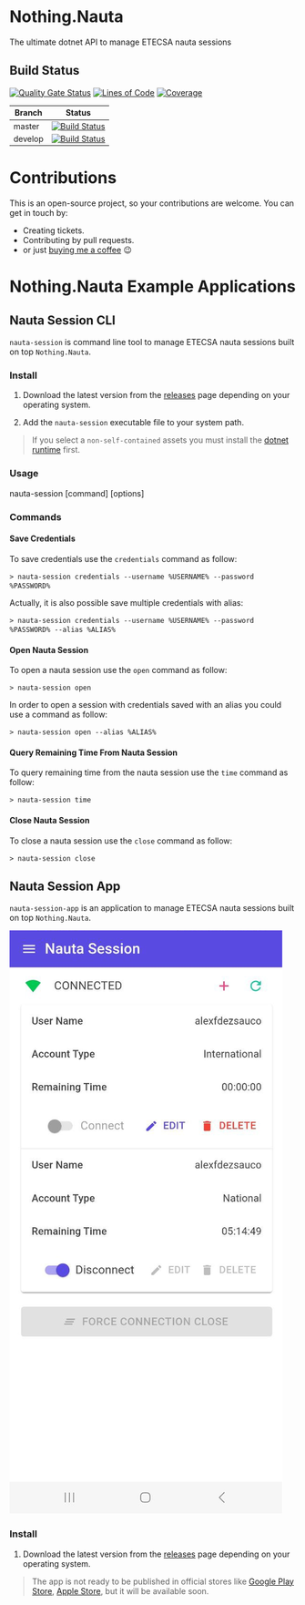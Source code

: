 Nothing.Nauta
===============

The ultimate dotnet API to manage ETECSA nauta sessions

Build Status
------------
[![Quality Gate Status](https://sonarcloud.io/api/project_badges/measure?project=stoneassemblies_Nothing.Nauta&metric=alert_status)](https://sonarcloud.io/dashboard?id=stoneassemblies_Nothing.Nauta)
[![Lines of Code](https://sonarcloud.io/api/project_badges/measure?project=stoneassemblies_Nothing.Nauta&metric=ncloc)](https://sonarcloud.io/dashboard?id=stoneassemblies_Nothing.Nauta)
[![Coverage](https://sonarcloud.io/api/project_badges/measure?project=stoneassemblies_Nothing.Nauta&metric=coverage)](https://sonarcloud.io/dashboard?id=stoneassemblies_Nothing.Nauta)

Branch | Status
------ | :------:
master | [![Build Status](https://dev.azure.com/alexfdezsauco/External%20Repositories%20Builds/_apis/build/status/alexfdezsauco.Nothing.Nauta?branchName=master)](https://dev.azure.com/alexfdezsauco/External%20Repositories%20Builds/_build/latest?definitionId=17&branchName=master)
develop | [![Build Status](https://dev.azure.com/alexfdezsauco/External%20Repositories%20Builds/_apis/build/status/alexfdezsauco.Nothing.Nauta?branchName=develop)](https://dev.azure.com/alexfdezsauco/External%20Repositories%20Builds/_build/latest?definitionId=17&branchName=develop)

# Contributions

This is an open-source project, so your contributions are welcome. You can get in touch by:

- Creating tickets.
- Contributing by pull requests.
- or just [buying me a coffee](https://qvapay.com/payme/alexander.fernandez.sauco) :wink:

# Nothing.Nauta Example Applications

## Nauta Session CLI

`nauta-session` is command line tool to manage ETECSA nauta sessions built on top `Nothing.Nauta`.

### Install 

1) Download the latest version from the [releases](https://github.com/alexfdezsauco/Nothing.Nauta/releases) page depending on your operating system.  

2) Add the `nauta-session` executable file to your system path. 

> If you select a `non-self-contained` assets you must install the [dotnet runtime](https://dotnet.microsoft.com/en-us/download/dotnet/6.0/runtime) first.

### Usage

  nauta-session [command] [options]
  
### Commands

#### Save Credentials

To save credentials use the `credentials` command as follow:

    > nauta-session credentials --username %USERNAME% --password %PASSWORD%

Actually, it is also possible save multiple credentials with alias: 

    > nauta-session credentials --username %USERNAME% --password %PASSWORD% --alias %ALIAS%

    
#### Open Nauta Session

To open a nauta session use the `open` command as follow:

    > nauta-session open

In order to open a session with credentials saved with an alias you could use a command as follow:

    > nauta-session open --alias %ALIAS%


#### Query Remaining Time From Nauta Session

To query remaining time from the nauta session use the `time` command as follow:

    > nauta-session time
    
#### Close Nauta Session

To close a nauta session use the `close` command as follow:

    > nauta-session close


## Nauta Session App

`nauta-session-app` is an application to manage ETECSA nauta sessions built on top `Nothing.Nauta`.

![Nauta Session](media/nauta-session-app-connected.png)

### Install

1) Download the latest version from the [releases](https://github.com/alexfdezsauco/Nothing.Nauta/releases) page depending on your operating system. 

> The app is not ready to be published in official stores like [Google Play Store](https://play.google.com/), [Apple Store](https://www.apple.com/store), but it will be available soon.